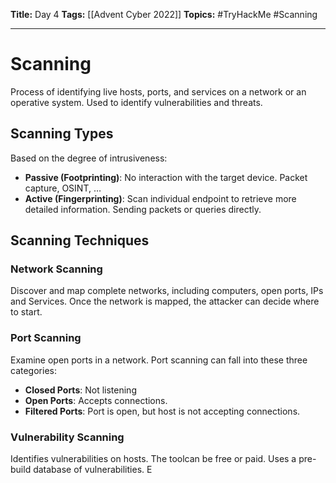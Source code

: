 **Title:** Day 4
**Tags:** [[Advent Cyber 2022]]
**Topics:** #TryHackMe #Scanning

---
# Scanning
Process of identifying live hosts, ports, and services on a network or an operative system. Used to identify vulnerabilities and threats.

## Scanning Types
Based on the degree of intrusiveness:
- **Passive (Footprinting)**: No interaction with the target device. Packet capture, OSINT, … 
- **Active (Fingerprinting)**: Scan individual endpoint to retrieve more detailed information. Sending packets or queries directly.

## Scanning Techniques
### Network Scanning
Discover and map complete networks, including computers, open ports, IPs and Services. Once the network is mapped, the attacker can decide where to start.

### Port Scanning
Examine open ports in a network. Port scanning can fall into these three categories:
- **Closed Ports**: Not listening
- **Open Ports**: Accepts connections.
- **Filtered Ports**: Port is open, but host is not accepting connections.

### Vulnerability Scanning
Identifies vulnerabilities on hosts. The toolcan be free or paid. Uses a pre-build database of vulnerabilities. E